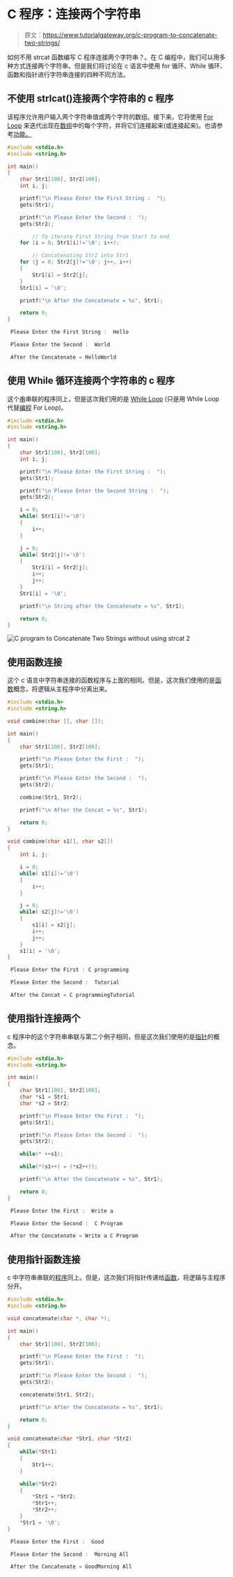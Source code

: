 # C 程序：连接两个字符串

> 原文：<https://www.tutorialgateway.org/c-program-to-concatenate-two-strings/>

如何不用 strcat 函数编写 C 程序连接两个字符串？。在 C 编程中，我们可以用多种方式连接两个字符串。但是我们将讨论在 c 语言中使用 for 循环、While 循环、函数和指针进行字符串连接的四种不同方法。

## 不使用 strlcat()连接两个字符串的 c 程序

该程序允许用户输入两个字符串值或两个字符的数组。接下来，它将使用 [For Loop](https://www.tutorialgateway.org/for-loop-in-c-programming/) 来迭代出现在[数组](https://www.tutorialgateway.org/array-in-c/)中的每个字符，并将它们连接起来(或连接起来)。也请参考[功能。](https://www.tutorialgateway.org/strcat-in-c-programming/)

```c
#include <stdio.h>
#include <string.h>

int main()
{
  	char Str1[100], Str2[100];
  	int i, j;

  	printf("\n Please Enter the First String :  ");
  	gets(Str1);

  	printf("\n Please Enter the Second :  ");
  	gets(Str2);

        // To iterate First String from Start to end  
  	for (i = 0; Str1[i]!='\0'; i++);

        // Concatenating Str2 into Str1  	
  	for (j = 0; Str2[j]!='\0'; j++, i++)
  	{
  		Str1[i] = Str2[j];
  	}
  	Str1[i] = '\0';

  	printf("\n After the Concatenate = %s", Str1);

  	return 0;
}
```

```c
 Please Enter the First String :  Hello

 Please Enter the Second :  World

 After the Concatenate = HelloWorld
```

## 使用 While 循环连接两个字符串的 c 程序

这个[串](https://www.tutorialgateway.org/c-string/)串联的程序同上，但是这次我们用的是 [While Loop](https://www.tutorialgateway.org/while-loop-in-c/) (只是用 While Loop 代替[编程](https://www.tutorialgateway.org/c-programming/) For Loop)。

```c
#include <stdio.h>
#include <string.h>

int main()
{
  	char Str1[100], Str2[100];
  	int i, j;

  	printf("\n Please Enter the First String :  ");
  	gets(Str1);

  	printf("\n Please Enter the Second String :  ");
  	gets(Str2);

  	i = 0;
	while( Str1[i]!='\0')
	{
		i++;
	}

  	j = 0;
  	while( Str2[j]!='\0')
  	{
  		Str1[i] = Str2[j];
  		i++;
  		j++;
  	}
  	Str1[i] = '\0';

  	printf("\n String after the Concatenate = %s", Str1);

  	return 0;
}
```

![C program to Concatenate Two Strings without using strcat 2](img/8f5c3acff9d41e9b7750eb577b8c7f8a.png)

## 使用函数连接

这个 c 语言中字符串连接的函数程序与上面的相同。但是，这次我们使用的是[函数](https://www.tutorialgateway.org/functions-in-c/)概念，将逻辑从主程序中分离出来。

```c
#include <stdio.h>
#include <string.h>

void combine(char [], char []); 

int main()
{
  	char Str1[100], Str2[100];

  	printf("\n Please Enter the First :  ");
  	gets(Str1);

  	printf("\n Please Enter the Second :  ");
  	gets(Str2);

  	combine(Str1, Str2);

  	printf("\n After the Concat = %s", Str1);

  	return 0;
}

void combine(char s1[], char s2[])
{
	int i, j;

	i = 0;
	while( s1[i]!='\0')
	{
		i++;
	}

  	j = 0;
  	while( s2[j]!='\0')
  	{
  		s1[i] = s2[j];
  		i++;
  		j++;
  	}
  	s1[i] = '\0';
}
```

```c
 Please Enter the First : C programming

 Please Enter the Second :  Tutorial

 After the Concat = C programmingTutorial
```

## 使用指针连接两个

c 程序中的这个字符串串联与第二个例子相同，但是这次我们使用的是[指针](https://www.tutorialgateway.org/pointers-in-c/)的概念。

```c
#include <stdio.h>
#include <string.h>

int main()
{
  	char Str1[100], Str2[100];
  	char *s1 = Str1;
	char *s2 = Str2;

  	printf("\n Please Enter the First :  ");
  	gets(Str1);

  	printf("\n Please Enter the Second :  ");
  	gets(Str2);

  	while(* ++s1);

  	while(*(s1++) = (*s2++)); 

  	printf("\n After the Concatenate = %s", Str1);

  	return 0;
}
```

```c
 Please Enter the First :  Write a 

 Please Enter the Second :  C Program

 After the Concatenate = Write a C Program
```

## 使用指针函数连接

c 中字符串串联的[程序](https://www.tutorialgateway.org/c-programming-examples/)同上。但是，这次我们将指针传递给[函数](https://www.tutorialgateway.org/functions-in-c/)，将逻辑与主程序分开。

```c
#include <stdio.h>
#include <string.h>

void concatenate(char *, char *); 

int main()
{
  	char Str1[100], Str2[100];

  	printf("\n Please Enter the First :  ");
  	gets(Str1);

  	printf("\n Please Enter the Second :  ");
  	gets(Str2);

  	concatenate(Str1, Str2);

  	printf("\n After the Concatenate = %s", Str1);

  	return 0;
}

void concatenate(char *Str1, char *Str2)
{
	while(*Str1)
	{
		Str1++;
	}

	while(*Str2)
	{
		*Str1 = *Str2;
		*Str1++;
		*Str2++;
  	}
  	*Str1 = '\0';
}
```

```c
 Please Enter the First :  Good

 Please Enter the Second :  Morning All

 After the Concatenate = GoodMorning All
```